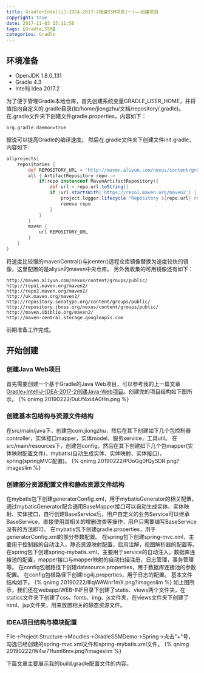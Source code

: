 ```yaml
---
title: Gradle+IntelliJ-IDEA-2017-2搭建SSM项目(一)——创建项目
copyright: true
date: 2017-11-03 15:11:56
tags: [Gradle,SSM]
categories: Gradle
---
```

## 环境准备
- OpenJDK 1.8.0_131
- Gradle 4.3
- Intellij Idea 2017.2

为了便于管理Gradle本地仓库，首先创建系统变量GRADLE_USER_HOME，并将值指向自定义的.gradle目录(如/home/jiongzhu/文档/repository/.gradle)。
在.gradle文件夹下创建文件gradle.properties，内容如下：
<!-- more -->

```
org.gradle.daemon=true
```
据说可以提高Gradle的编译速度。
然后在.gradle文件夹下创建文件init.gradle，内容如下:
```groovy
allprojects{
    repositories {
        def REPOSITORY_URL = 'http://maven.aliyun.com/nexus/content/groups/public/'
        all { ArtifactRepository repo ->
            if(repo instanceof MavenArtifactRepository){
                def url = repo.url.toString()
                if (url.startsWith('https://repo1.maven.org/maven2') || url.startsWith('https://jcenter.bintray.com/')) {
                    project.logger.lifecycle "Repository ${repo.url} replaced by $REPOSITORY_URL."
                    remove repo
                }
            }
        }
        maven {
            url REPOSITORY_URL
        }
    }
}
```
将速度比较慢的mavenCentral()与jcenter()远程仓库镜像替换为速度较快的镜像，这里配置的是aliyun的maven中央仓库。
另外我收集的可用镜像还有如下：
```http
http://maven.aliyun.com/nexus/content/groups/public/
http://repo1.maven.org/maven2/
http://repo2.maven.org/maven2/
http://uk.maven.org/maven2/
http://repository.sonatype.org/content/groups/public/
http://repository.jboss.org/nexus/content/groups/public/
http://maven.ibiblio.org/maven2/
http://maven-central.storage.googleapis.com
```
前期准备工作完成。
## 开始创建
### 创建Java Web项目
首先需要创建一个基于Gradle的Java Web项目，可以参考我的上一篇文章[Gradle+IntelliJ-IDEA-2017-2创建Java-Web项目](http://zhuxuanyu.top/2017/08/04/Gradle+IntelliJ-IDEA-2017-2创建Java-Web项目/)。创建完的项目结构如下图所示。
{% qnimg 20190222/0uUf4xl4A0Hn.png %}

### 创建基本包结构与资源文件结构
在src/main/java下，创建包com.jiongzhu，然后在其下创建如下几个包控制器controller，实体接口mapper，实体model，服务service，工具util。
在src/main/resources下，创建包config，然后在其下创建如下几个包mapper(实体映射配置文件)，mybatis(自动生成实体、实体映射、实体接口)，spring(springMVC配置)。
{% qnimg 20190222/PUoGg0fQySDR.png?imageslim %}

### 创建部分资源配置文件和静态资源文件结构
在mybatis包下创建generatorConfig.xml，用于mybatisGenerator的相关配置，通过mybatisGenerator配合通用BaseMapper接口可以自动生成实体、实体映射、实体接口，自行创建BaseService后，用户自定义的业务Service可以继承BaseService，直接使用其相关的增删改查等操作，用户只需要编写BaseService没有的方法即可。
在mybatis包下创建gradle.properties，用于generatorConfig.xml的部分参数配置。
在spring包下创建spring-mvc.xml，主要用于控制器的自动注入，静态资源映射配置，启用注解，视图解析器的配置等。
在spring包下创建spring-mybatis.xml，主要用于service的自动注入，数据库连接池的配置，mapper接口与mapper映射的自动扫描注册，日志管理，事务管理等。
在config包根路径下创建datasource.properties，用于数据库连接池的参数配置。
在config包根路径下创建log4j.properties，用于日志的配置。
基本文件结构如下。
{% qnimg 20190222/IllqWAWnr1mX.png?imageslim %}
如上图所示，我们还在webapp/WEB-INF目录下创建了statis、views两个文件夹，在statics文件夹下创建了css、fonts、img、js文件夹，在views文件夹下创建了html、jsp文件夹，用来放置相关的静态资源文件。

### IDEA项目结构与模块配置
File->Project Structure->Moudles->GradleSSMDemo->Spring->点击"+"号，勾选已经创建的spring-mvc.xml文件和spring-mybatis.xml文件。
{% qnimg 20190222/W4w71fumI6mv.png?imageslim %}

下篇文章主要展示我的build.gradle配置文件的内容。
